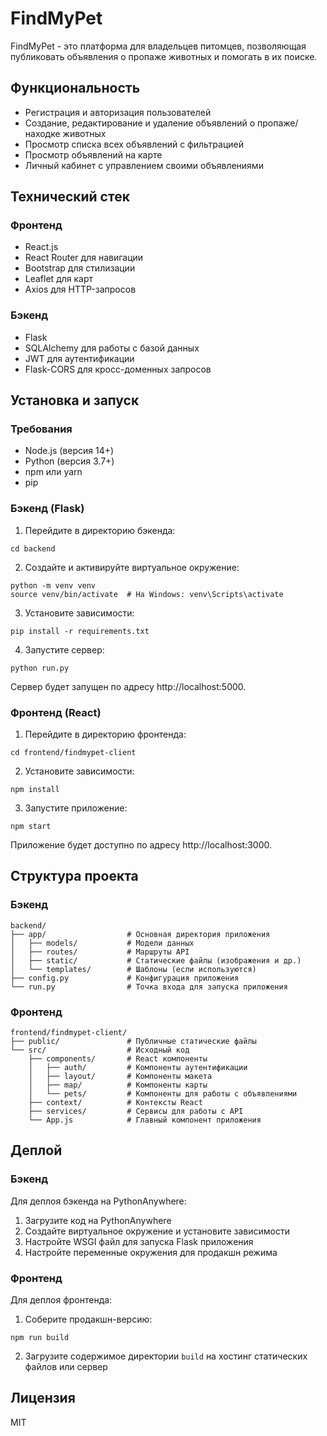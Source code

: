 # FindMyPet

FindMyPet - это платформа для владельцев питомцев, позволяющая публиковать объявления о пропаже животных и помогать в их поиске. 

## Функциональность

- Регистрация и авторизация пользователей
- Создание, редактирование и удаление объявлений о пропаже/находке животных
- Просмотр списка всех объявлений с фильтрацией
- Просмотр объявлений на карте
- Личный кабинет с управлением своими объявлениями

## Технический стек

### Фронтенд

- React.js
- React Router для навигации
- Bootstrap для стилизации
- Leaflet для карт
- Axios для HTTP-запросов

### Бэкенд

- Flask
- SQLAlchemy для работы с базой данных
- JWT для аутентификации
- Flask-CORS для кросс-доменных запросов

## Установка и запуск

### Требования

- Node.js (версия 14+)
- Python (версия 3.7+)
- npm или yarn
- pip

### Бэкенд (Flask)

1. Перейдите в директорию бэкенда:
```
cd backend
```

2. Создайте и активируйте виртуальное окружение:
```
python -m venv venv
source venv/bin/activate  # На Windows: venv\Scripts\activate
```

3. Установите зависимости:
```
pip install -r requirements.txt
```

4. Запустите сервер:
```
python run.py
```

Сервер будет запущен по адресу http://localhost:5000.

### Фронтенд (React)

1. Перейдите в директорию фронтенда:
```
cd frontend/findmypet-client
```

2. Установите зависимости:
```
npm install
```

3. Запустите приложение:
```
npm start
```

Приложение будет доступно по адресу http://localhost:3000.

## Структура проекта

### Бэкенд

```
backend/
├── app/                  # Основная директория приложения
│   ├── models/           # Модели данных
│   ├── routes/           # Маршруты API
│   ├── static/           # Статические файлы (изображения и др.)
│   └── templates/        # Шаблоны (если используются)
├── config.py             # Конфигурация приложения
└── run.py                # Точка входа для запуска приложения
```

### Фронтенд

```
frontend/findmypet-client/
├── public/               # Публичные статические файлы
└── src/                  # Исходный код
    ├── components/       # React компоненты
    │   ├── auth/         # Компоненты аутентификации
    │   ├── layout/       # Компоненты макета
    │   ├── map/          # Компоненты карты
    │   └── pets/         # Компоненты для работы с объявлениями
    ├── context/          # Контексты React
    ├── services/         # Сервисы для работы с API
    └── App.js            # Главный компонент приложения
```

## Деплой

### Бэкенд

Для деплоя бэкенда на PythonAnywhere:

1. Загрузите код на PythonAnywhere
2. Создайте виртуальное окружение и установите зависимости
3. Настройте WSGI файл для запуска Flask приложения
4. Настройте переменные окружения для продакшн режима

### Фронтенд

Для деплоя фронтенда:

1. Соберите продакшн-версию:
```
npm run build
```

2. Загрузите содержимое директории `build` на хостинг статических файлов или сервер

## Лицензия

MIT 
